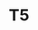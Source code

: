 ---
title: "T5"
training-code-pretraining: c5
training-code-finetuning: c5
training-code-alignment: NA

training-data-pretraining: d4
training-data-sft: NA
training-data-alignment: NA

evaluation-code-general: c5
evaluation-code-safety: NA

evaluation-data-utility: NA
evaluation-data-safety: NA
deployment-code-inference: c5
deployment-data-weights: d5
---